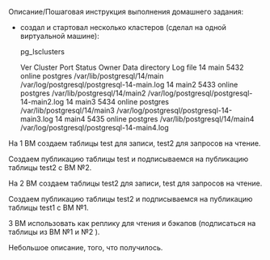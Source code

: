 Описание/Пошаговая инструкция выполнения домашнего задания:

 - создал и стартовал несколько кластеров (сделал на одной виртуальной машине):

    pg_lsclusters

    Ver Cluster Port Status Owner    Data directory               Log file
    14  main    5432 online postgres /var/lib/postgresql/14/main  /var/log/postgresql/postgresql-14-main.log
    14  main2   5433 online postgres /var/lib/postgresql/14/main2 /var/log/postgresql/postgresql-14-main2.log
    14  main3   5434 online postgres /var/lib/postgresql/14/main3 /var/log/postgresql/postgresql-14-main3.log
    14  main4   5435 online postgres /var/lib/postgresql/14/main4 /var/log/postgresql/postgresql-14-main4.log


На 1 ВМ создаем таблицы test для записи, test2 для запросов на чтение.

Создаем публикацию таблицы test и подписываемся на публикацию таблицы test2 с ВМ №2.

На 2 ВМ создаем таблицы test2 для записи, test для запросов на чтение.

Создаем публикацию таблицы test2 и подписываемся на публикацию таблицы test1 с ВМ №1.

3 ВМ использовать как реплику для чтения и бэкапов (подписаться на таблицы из ВМ №1 и №2 ).


Небольшое описание, того, что получилось.


